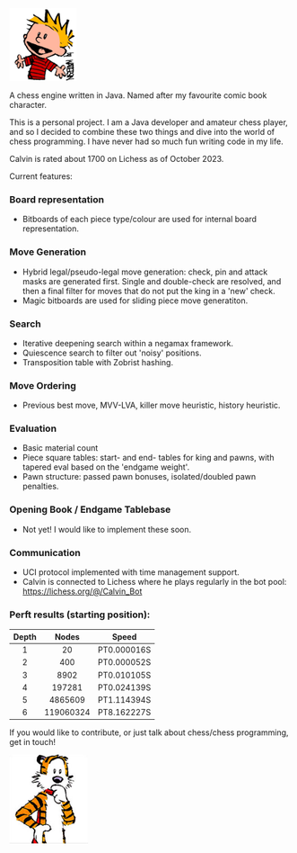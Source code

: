 <img src="src/main/resources/calvin.png" width="120">

A chess engine written in Java. Named after my favourite comic book character.

This is a personal project. I am a Java developer and amateur chess player, and so I decided to combine these two things and dive into the world of chess programming. I have never had so much fun writing code in my life.

Calvin is rated about 1700 on Lichess as of October 2023.

Current features:

### Board representation

- Bitboards of each piece type/colour are used for internal board representation.

### Move Generation

- Hybrid legal/pseudo-legal move generation: check, pin and attack masks are generated first. Single and double-check are resolved, and then a final filter for moves that do not put the king in a 'new' check.
- Magic bitboards are used for sliding piece move generatiton.

### Search
- Iterative deepening search within a negamax framework.
- Quiescence search to filter out 'noisy' positions.
- Transposition table with Zobrist hashing.

### Move Ordering
- Previous best move, MVV-LVA, killer move heuristic, history heuristic.

### Evaluation
- Basic material count
- Piece square tables: start- and end- tables for king and pawns, with tapered eval based on the 'endgame weight'.
- Pawn structure: passed pawn bonuses, isolated/doubled pawn penalties.

### Opening Book / Endgame Tablebase
- Not yet! I would like to implement these soon.

### Communication
- UCI protocol implemented with time management support.
- Calvin is connected to Lichess where he plays regularly in the bot pool: https://lichess.org/@/Calvin_Bot

### Perft results (starting position):

| 	Depth	 | 	Nodes	 | 	Speed	 | 
| 	:-----:	 | 	:-----:	 | 	:-----:	 | 
| 1     | 20        | PT0.000016S  |
| 2     | 400       | PT0.000052S  |
| 3     | 8902      | PT0.010105S  |
| 4     | 197281    | PT0.024139S  |
| 5     | 4865609   | PT1.114394S  |
| 6     | 119060324 | PT8.162227S |

If you would like to contribute, or just talk about chess/chess programming, get in touch!

<img src="src/main/resources/hobbes.png" width="140">
